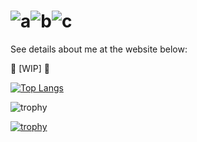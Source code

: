 # ![a](https://twemoji.maxcdn.com/v/14.0.0/72x72/1fa10.png)![b](https://twemoji.maxcdn.com/v/14.0.0/72x72/1f91f.png)![c](https://twemoji.maxcdn.com/v/14.0.0/72x72/1f919.png)

See details about me at the website below:

:construction: [WIP] :construction:

[![Top Langs](https://github-readme-stats.vercel.app/api/top-langs/?username=shunk-py&theme=dark&layout=compact)](https://github.com/shunk-py)

![trophy](https://github-readme-stats.vercel.app/api?username=shunk-py&show_icons=true&theme=dark&count_private=true&line_height=40)

[![trophy](https://github-profile-trophy.vercel.app/?username=shunk-py&theme=tokyonight&rank=SECRET,SSS,SS,S,AAA,AA,A,B&no-bg=true)](https://github.com/shunk-py)

